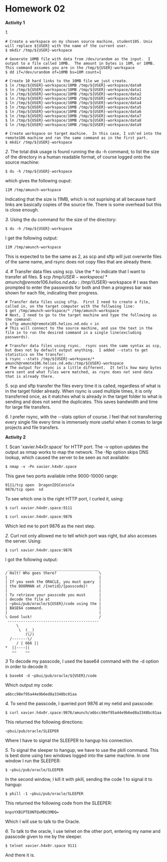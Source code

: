 Homework 02
===========

**Activity 1**

*1.* 

	# Create a workspace on my chosen source machine, student105. Unix will replace ${USER} with the name of the current user.
	$ mkdir /tmp/${USER}-workspace

	# Generate 10MB file with data from /dev/urandom as the input.  I output to a file called 10MB.  The amount in bytes is 10M, or 10MB. This command assumes you are in the /tmp/${USER}-workspace
	$ dd if=/dev/urandom of=10MB bs=10M count=1

	# Create 10 hard links to the 10MB file we just create.
	$ ln /tmp/${USER}-workspace/10MB /tmp/${USER}-workspace/data0
	$ ln /tmp/${USER}-workspace/10MB /tmp/${USER}-workspace/data1
	$ ln /tmp/${USER}-workspace/10MB /tmp/${USER}-workspace/data2
	$ ln /tmp/${USER}-workspace/10MB /tmp/${USER}-workspace/data3
	$ ln /tmp/${USER}-workspace/10MB /tmp/${USER}-workspace/data4
	$ ln /tmp/${USER}-workspace/10MB /tmp/${USER}-workspace/data5
	$ ln /tmp/${USER}-workspace/10MB /tmp/${USER}-workspace/data6
	$ ln /tmp/${USER}-workspace/10MB /tmp/${USER}-workspace/data7
	$ ln /tmp/${USER}-workspace/10MB /tmp/${USER}-workspace/data8
	$ ln /tmp/${USER}-workspace/10MB /tmp/${USER}-workspace/data9

	# Create workspace on target machine.  In this case, I ssh'ed into the remote106 machine and ran the same command as in the first part.
	$ mkdir /tmp/${USER}-workspace

*2.* The total disk usage is found running the du -h command, to list the size of the directory in a human readable format, of course logged onto the source machine:

	$ du -h /tmp/${USER}-workspace

which gives the following ouput:

	11M	/tmp/amunch-workspace

Indicating that the size is 11MB, which is not suprising at all because hard links are basically copies of the source file.  There is some overhead but this is close enough.

*3.* Using the du command for the size of the directory:

	$ du -h /tmp/${USER}-workspace

I get the following output:

	11M	/tmp/amunch-workspace

This is expected to be the same as 2, as scp and sftp will just overwrite files of the same name, and rsync does not copy files that are already there.

*4.* 
	# Transfer data files using scp.  Use the * to indicate that I want to transfer all files.
	$ scp /tmp/${USER}-workspace/* amunch@remote106.helios.nd.edu:/tmp/${USER}-workspace
	# I was then prompted to enter the passwords for both and then a progress bar was shown for each file, indicating their progress.

	# Transfer data files using sftp.  First I need to create a file, called in, on the target computer with the follwoing line:
	$ get /tmp/amunch-workspace/* /tmp/amunch-workspace
	# Next, I need to go to the target machine and type the following as the command:
	$ sftp amunch@remote105.helios.nd.edu < in
	# This will connect to the source machine, and use the text in the file in to run the desired command in a single line(excluding passwords).

	# Transfer data files using rsync.  rsync uses the same syntax as scp, but does not by default output anything.  I added --stats to get statistics on the transfer:
	$ rsync --stats /tmp/${USER}-workspace/* amunch@remote106.helios.nd.edu:/tmp/${USER}-workspace
	# The output for rsync is a little different.  It tells how many bytes were sent and what files were matched, as rsync does not send data that is already there.

*5.* scp and sftp transfer the files every time it is called, regardless of what is in the target folder already.  When rsync is used multiple times, it is only transferred once, as it matches what is already in the target folder to what is sending and does not send the duplicates.  This saves bandwidth and time for large file transfers.

*6.* I prefer rsync, with the --stats option of course.  I feel that not transferring every single file every time is immensely more useful when it comes to large projects and file transfers.

**Activity 2**

*1.* Scan 'xavier.h4x0r.space' for HTTP port. The -v option updates the output as nmap works to map the network.  The -Np option skips DNS lookup, which caused the server to be seen as not available:

	$ nmap -v -Pn xavier.h4x0r.space

This gave two ports available inthe 9000-10000 range:

	9111/tcp open  DragonIDSConsole
	9876/tcp open  sd

To see which one is the right HTTP port, I curled it, using:

	$ curl xavier.h4x0r.space:9111 

	$ curl xavier.h4x0r.space:9876

Which led me to port 9876 as the next step.

*2.* Curl not only allowed me to tell which port was right, but also accesses the server.  Using:
	
	$ curl xavier.h4x0r.space:9876

I got the following output:

	 _________________________________________ 
	/ Halt! Who goes there?                   \
	|                                         |
	| If you seek the ORACLE, you must query  |
	| the DOORMAN at /{netid}/{passcode}!     |
	|                                         |
	| To retrieve your passcode you must      |
	| decode the file at                      |
	| ~pbui/pub/oracle/${USER}/code using the |
	| BASE64 command.                         |
	|                                         |
	\ Good luck!                              /
	 ----------------------------------------- 
	     \
	      \  (__)  
 	         (\/)  
	  /-------\/    
     	 / | 666 ||    
	*  ||----||      
	   ~~    ~~      

*3* To decode my passcode, I used the base64 command with the -d option in order to decode it:

	$ base64 -d ~pbui/pub/oracle/${USER}/code

Which output my code:

	a6bcc98ef95a44e9b6ed8a3348bc01aa

*4.* To send the passcode, I queried port 9876 at my netid and passcode:

	$ curl xavier.h4x0r.space:9876/amunch/a6bcc98ef95a44e9b6ed8a3348bc01aa

This returned the following directions:

	~pbui/pub/oracle/SLEEPER

Where I have to signal the SLEEPER to hangup his connection.

*5.* To signal the sleeper to hangup, we have to use the pkill command.  This is best done using two windows logged into the same machine.  In one window I run the SLEEPER:

	$ ~pbui/pub/oracle/SLEEPER

In the second window, I kill it with pkill, sending the code 1 to signal it to hangup:

	$ pkill -1 ~pbui/pub/oracle/SLEEPER

This returned the following code from the SLEEPER:

	bnpoYXB1PTE0NTQxMDU3MDQ=

Which I will use to talk to the Oracle.

*6.* To talk to the oracle, I use telnet on the other port, entering my name and passcode given to me by the sleeper.

	$ telnet xavier.h4x0r.space 9111

And there it is.

